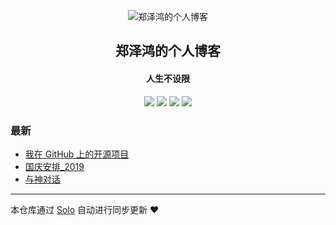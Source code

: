 <p align="center"><img alt="郑泽鸿的个人博客" src="https://static.b3log.org/images/brand/solo-32.png"></p><h2 align="center">
郑泽鸿的个人博客
</h2>

<h4 align="center">人生不设限</h4>
<p align="center"><a title="郑泽鸿的个人博客" target="_blank" href="https://github.com/zhengzehong/solo-blog"><img src="https://img.shields.io/github/last-commit/zhengzehong/solo-blog.svg?style=flat-square&color=FF9900"></a>
<a title="GitHub repo size in bytes" target="_blank" href="https://github.com/zhengzehong/solo-blog"><img src="https://img.shields.io/github/repo-size/zhengzehong/solo-blog.svg?style=flat-square"></a>
<a title="Solo Version" target="_blank" href="https://github.com/b3log/solo/releases"><img src="https://img.shields.io/badge/solo-3.6.5-f1e05a.svg?style=flat-square&color=blueviolet"></a>
<a title="Hits" target="_blank" href="https://github.com/b3log/hits"><img src="https://hits.b3log.org/zhengzehong/solo-blog.svg"></a></p>

### 最新

* [我在 GitHub 上的开源项目](http://www.zzhlife.blog/my-github-repos)
* [国庆安排_2019](http://www.zzhlife.blog/articles/2019/10/01/1569887825099.html)
* [与神对话](http://www.zzhlife.blog/articles/2019/09/27/1569593257282.html)



---

本仓库通过 [Solo](https://github.com/b3log/solo) 自动进行同步更新 ❤️ 